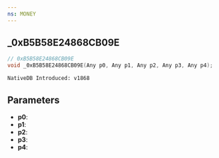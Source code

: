 ```yaml
---
ns: MONEY
---
```

## _0xB5B58E24868CB09E

```c
// 0xB5B58E24868CB09E
void _0xB5B58E24868CB09E(Any p0, Any p1, Any p2, Any p3, Any p4);
```

```
NativeDB Introduced: v1868
```

## Parameters
* **p0**:
* **p1**:
* **p2**:
* **p3**:
* **p4**:
